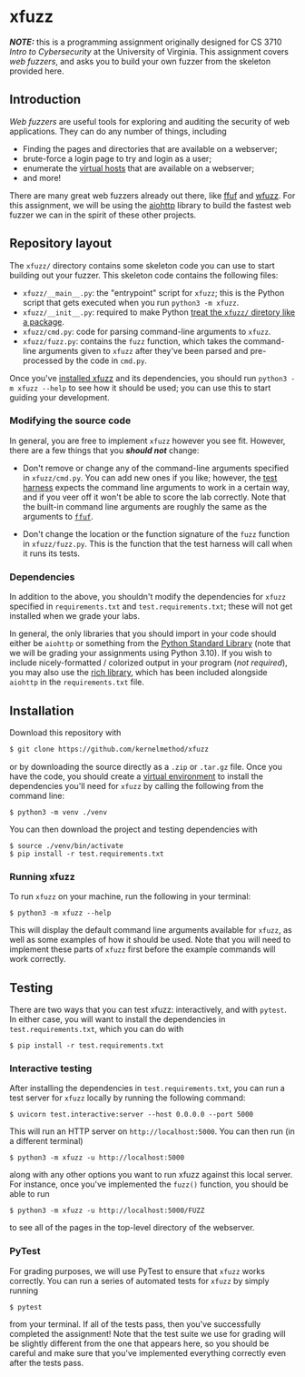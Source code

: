 # xfuzz

_**NOTE:**_ this is a programming assignment originally designed for CS 3710
*Intro to Cybersecurity* at the University of Virginia. This assignment covers
*web fuzzers*, and asks you to build your own fuzzer from the skeleton
provided here.

## Introduction

*Web fuzzers* are useful tools for exploring and auditing the security of web
applications. They can do any number of things, including

- Finding the pages and directories that are available on a webserver;
- brute-force a login page to try and login as a user;
- enumerate the [virtual hosts](https://en.wikipedia.org/wiki/Virtual_hosting)
  that are available on a webserver;
- and more!

There are many great web fuzzers already out there, like
[ffuf](https://github.com/ffuf/ffuf) and
[wfuzz](https://wfuzz.readthedocs.io/en/latest/). For this assignment, we will
be using the  [aiohttp](https://docs.aiohttp.org/en/stable/index.html) library
to build the fastest web fuzzer we can in the spirit of these other projects.

## Repository layout

The `xfuzz/` directory contains some skeleton code you can use to start building
out your fuzzer. This skeleton code contains the following files:

- `xfuzz/__main__.py`: the "entrypoint" script for `xfuzz`; this is the Python
  script that gets executed when you run `python3 -m xfuzz`.
- `xfuzz/__init__.py`: required to make Python [treat the `xfuzz/` diretory like
  a package](https://docs.python.org/3/tutorial/modules.html#packages).
- `xfuzz/cmd.py`: code for parsing command-line arguments to `xfuzz`.
- `xfuzz/fuzz.py`: contains the `fuzz` function, which takes the command-line
  arguments given to `xfuzz` after they've been parsed and pre-processed by the
  code in `cmd.py`.

Once you've [installed xfuzz](#installation) and its dependencies, you should
run `python3 -m xfuzz --help` to see how it should be used; you can use this to
start guiding your development.

### Modifying the source code

In general, you are free to implement `xfuzz` however you see fit. However,
there are a few things that you _**should not**_ change:

- Don't remove or change any of the command-line arguments specified in
  `xfuzz/cmd.py`. You can add new ones if you like; however, the [test
  harness](#pytest) expects the command line arguments to work in a certain way,
  and if you veer off it won't be able to score the lab correctly. Note that the
  built-in command line arguments are roughly the same as the arguments to
  [`ffuf`](https://github.com/ffuf/ffuf).

- Don't change the location or the function signature of the `fuzz` function in
  `xfuzz/fuzz.py`. This is the function that the test harness will call when it
  runs its tests.

### Dependencies

In addition to the above, you shouldn't modify the dependencies for `xfuzz`
specified in `requirements.txt` and `test.requirements.txt`; these will not get
installed when we grade your labs.

In general, the only libraries that you should import in your code should either
be `aiohttp` or something from the [Python Standard
Library](https://docs.python.org/3/library/index.html) (note that we will be
grading your assignments using Python 3.10). If you wish to include
nicely-formatted / colorized output in your program (*not required*), you may
also use the [rich
library](https://rich.readthedocs.io/en/stable/introduction.html), which has
been included alongside `aiohttp` in the `requirements.txt` file.

## Installation

Download this repository with

```bash
$ git clone https://github.com/kernelmethod/xfuzz
```

or by downloading the source directly as a `.zip` or `.tar.gz` file. Once you
have the code, you should create a [virtual
environment](https://docs.python.org/3/library/venv.html#venv-def) to install
the dependencies you'll need for `xfuzz` by calling the following from the
command line:

```
$ python3 -m venv ./venv
```

You can then download the project and testing dependencies with

```
$ source ./venv/bin/activate
$ pip install -r test.requirements.txt
```

### Running xfuzz

To run `xfuzz` on your machine, run the following in your terminal:

```
$ python3 -m xfuzz --help
```

This will display the default command line arguments available for `xfuzz`, as
well as some examples of how it should be used. Note that you will need to
implement these parts of `xfuzz` first before the example commands will work
correctly.

## Testing

There are two ways that you can test xfuzz: interactively, and with `pytest`. In
either case, you will want to install the dependencies in
`test.requirements.txt`, which you can do with

```
$ pip install -r test.requirements.txt
```

### Interactive testing

After installing the dependencies in `test.requirements.txt`, you can run a test
server for `xfuzz` locally by running the following command:

```
$ uvicorn test.interactive:server --host 0.0.0.0 --port 5000
```

This will run an HTTP server on `http://localhost:5000`. You can then run (in a
different terminal)

```
$ python3 -m xfuzz -u http://localhost:5000
```

along with any other options you want to run xfuzz against this local server.
For instance, once you've implemented the `fuzz()` function, you should be able
to run

```
$ python3 -m xfuzz -u http://localhost:5000/FUZZ
```

to see all of the pages in the top-level directory of the webserver.

### PyTest

For grading purposes, we will use PyTest to ensure that `xfuzz` works correctly.
You can run a series of automated tests for `xfuzz` by simply running

```
$ pytest
```

from your terminal. If all of the tests pass, then you've successfully completed
the assignment! Note that the test suite we use for grading will be slightly
different from the one that appears here, so you should be careful and make sure
that you've implemented everything correctly even after the tests pass.
